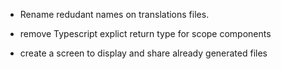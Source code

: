 - Rename redudant names on translations files.
- remove Typescript explict return type for scope components

- create a screen to display and share already generated files